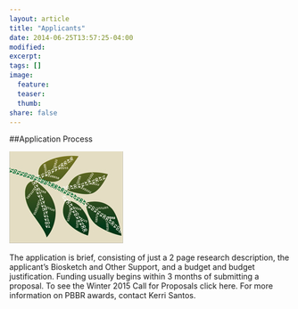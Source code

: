 ```yaml
---
layout: article
title: "Applicants"
date: 2014-06-25T13:57:25-04:00
modified:
excerpt:
tags: []
image:
  feature:
  teaser:
  thumb:
share: false
---
```


##Application Process


 ![logo](../images/leaf_genome.jpg)

The application is brief, consisting of just a 2 page research description, the applicant’s Biosketch and Other Support, and a budget and budget justification. Funding usually begins within 3 months of submitting a proposal. To see the Winter 2015 Call for Proposals click here.
For more information on PBBR awards, contact Kerri Santos.

 